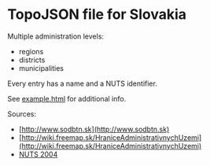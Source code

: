 # TopoJSON file for Slovakia

Multiple administration levels:
  * regions
  * districts
  * municipalities

Every entry has a name and a NUTS identifier.

See [example.html](example.html) for additional info.

Sources:
  * [http://www.sodbtn.sk](http://www.sodbtn.sk)
  * [http://wiki.freemap.sk/HraniceAdministrativnychUzemi](http://wiki.freemap.sk/HraniceAdministrativnychUzemi)
  * [NUTS 2004](http://slovak.statistics.sk/wps/portal/ext/metadata/classifications/!ut/p/b1/jY_dcoIwEEafxQfQbAxIuEwYxwRB-R2BG4diqrYglIqoT1_a6UVvart3O3POfvuhDCUoO-WX4z4_H-tTXn7u2WzrG5JyjhmAu7RAEil8zgIMTB-AdACsBROa4QBQZ6GDZCIOTJ8QYOR_PvwyDP7ybZQdn6pJX1QTmNApGSSCNc0wiYEJ2qDs4QGpfQOPCnwBDz5cibpSQ1SaGT-ChMVBBjMvXnoRATJFm1a9111bKOQXeXFQjrqo0sv3CoUoAW0bvtBWRhZeOvN2_eYFLqQU3Ht6ddso5n19spvdq94Vuj5-ruwu5fbOjsL7dW-VEIZXaVKzvxXY5tZ5zXbzQ-nnzbgRq74Ss-6QzDu2bjEINkJNFSe3UI5p748-AG5qQ5c!/)
